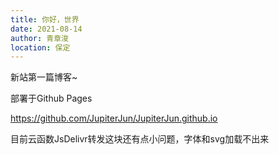 ```yaml
---
title: 你好，世界
date: 2021-08-14
author: 青章浚
location: 保定
---
```


新站第一篇博客~

部署于Github Pages

https://github.com/JupiterJun/JupiterJun.github.io

目前云函数JsDelivr转发这块还有点小问题，字体和svg加载不出来
